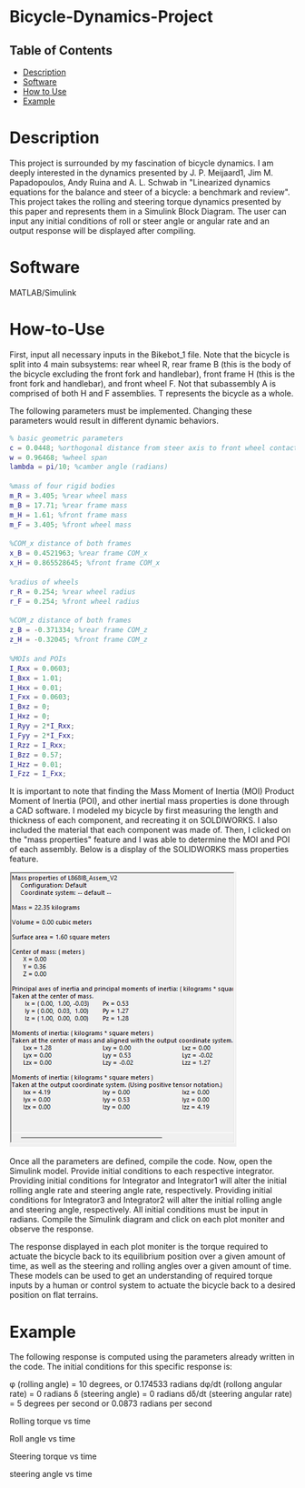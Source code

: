 # Bicycle-Dynamics-Project

## Table of Contents

- [Description](#Description)
- [Software](#Software)
- [How to Use](#How-to-Use)
- [Example](#Example)

# Description

This project is surrounded by my fascination of bicycle dynamics. I am deeply interested in the dynamics presented by J. P. Meijaard1, Jim M. Papadopoulos, Andy Ruina and A. L. Schwab in "Linearized dynamics equations for the balance and steer of a bicycle: a benchmark and review". This project takes the rolling and steering torque dynamics presented by this paper and represents them in a Simulink Block Diagram. The user can input any initial conditions of roll or steer angle or angular rate and an output response will be displayed after compiling.

# Software

MATLAB/Simulink

# How-to-Use

First, input all necessary inputs in the Bikebot_1 file. Note that the bicycle is split into 4 main subsystems: rear wheel R, rear frame B (this is the body of the bicycle excluding the front fork and handlebar), front frame H (this is the front fork and handlebar), and front wheel F. Not that subassembly A is comprised of both H and F assemblies. T represents the bicycle as a whole.

The following parameters must be implemented. Changing these parameters would result in different dynamic behaviors.

```MATLAB
% basic geometric parameters
c = 0.0448; %orthogonal distance from steer axis to front wheel contact to ground, Q
w = 0.96468; %wheel span
lambda = pi/10; %camber angle (radians)

%mass of four rigid bodies
m_R = 3.405; %rear wheel mass
m_B = 17.71; %rear frame mass
m_H = 1.61; %front frame mass
m_F = 3.405; %front wheel mass

%COM_x distance of both frames
x_B = 0.4521963; %rear frame COM_x 
x_H = 0.865528645; %front frame COM_x

%radius of wheels
r_R = 0.254; %rear wheel radius
r_F = 0.254; %front wheel radius

%COM_z distance of both frames
z_B = -0.371334; %rear frame COM_z
z_H = -0.32045; %front frame COM_z

%MOIs and POIs
I_Rxx = 0.0603; 
I_Bxx = 1.01; 
I_Hxx = 0.01;  
I_Fxx = 0.0603; 
I_Bxz = 0;  
I_Hxz = 0; 
I_Ryy = 2*I_Rxx;
I_Fyy = 2*I_Fxx;
I_Rzz = I_Rxx;
I_Bzz = 0.57;  
I_Hzz = 0.01; 
I_Fzz = I_Fxx;
```
It is important to note that finding the Mass Moment of Inertia (MOI) Product Moment of Inertia (POI), and other inertial mass properties is done through a CAD software. I modeled my bicycle by first measuring the length and thickness of each component, and recreating it on SOLDIWORKS. I also included the material that each component was made of. Then, I clicked on the "mass properties" feature and I was able to determine the MOI and POI of each assembly. Below is a display of the SOLIDWORKS mass properties feature.

![](Images/MassPropertiesExample.png)

Once all the parameters are defined, compile the code. Now, open the Simulink model. Provide initial conditions to each respective integrator. Providing initial conditions for Integrator and Integrator1 will alter the initial rolling angle rate and steering angle rate, respectively. Providing initial conditions for Integrator3 and Integrator2 will alter the initial rolling angle and steering angle, respectively. All initial conditions must be input in radians. Compile the Simulink diagram and click on each plot moniter and observe the response.

The response displayed in each plot moniter is the torque required to actuate the bicycle back to its equilibrium position over a given amount of time, as well as the steering and rolling angles over a given amount of time. These models can be used to get an understanding of required torque inputs by a human or control system to actuate the bicycle back to a desired position on flat terrains.

# Example

The following response is computed using the parameters already written in the code. The initial conditions for this specific response is:

φ (rolling angle) = 10 degrees, or 0.174533 radians
dφ/dt (rollong angular rate) = 0 radians
δ (steering angle) = 0 radians
dδ/dt (steering angular rate) = 5 degrees per second or 0.0873 radians per second

Rolling torque vs time



Roll angle vs time

Steering torque vs time

steering angle vs time
